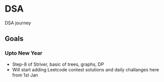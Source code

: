 # DSA

DSA journey

## Goals

### Upto New Year

- Step-8 of Striver, basic of trees, graphs, DP
- Will start adding Leetcode contest solutions and daily challanges here from 1st Jan
